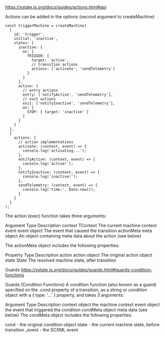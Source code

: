 https://xstate.js.org/docs/guides/actions.html#api

Actions can be added in the options (second argument to createMachine)

```
const triggerMachine = createMachine(
  {
    id: 'trigger',
    initial: 'inactive',
    states: {
      inactive: {
        on: {
          TRIGGER: {
            target: 'active',
            // transition actions
            actions: ['activate', 'sendTelemetry']
          }
        }
      },
      active: {
        // entry actions
        entry: ['notifyActive', 'sendTelemetry'],
        // exit actions
        exit: ['notifyInactive', 'sendTelemetry'],
        on: {
          STOP: { target: 'inactive' }
        }
      }
    }
  },
  {
    actions: {
      // action implementations
      activate: (context, event) => {
        console.log('activating...');
      },
      notifyActive: (context, event) => {
        console.log('active!');
      },
      notifyInactive: (context, event) => {
        console.log('inactive!');
      },
      sendTelemetry: (context, event) => {
        console.log('time:', Date.now());
      }
    }
  }
);
```

The action (exec) function takes three arguments:


Argument	Type	Description
context	TContext	The current machine context
event	event object	The event that caused the transition
actionMeta	meta object	An object containing meta data about the action (see below)


The actionMeta object includes the following properties:

Property	Type	Description
action	action object	The original action object
state	State	The resolved machine state, after transition


Guards
https://xstate.js.org/docs/guides/guards.html#guards-condition-functions


Guards (Condition Functions)
A condition function (also known as a guard) specified on the .cond property of a transition, as a string or condition object with a { type: '...' } property, and takes 3 arguments:

Argument	Type	Description
context	object	the machine context
event	object	the event that triggered the condition
condMeta	object	meta data (see below)
The condMeta object includes the following properties:

cond - the original condition object
state - the current machine state, before transition
_event - the SCXML event